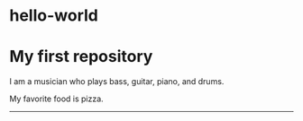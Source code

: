 # hello-world
My first repository
==========================================================

I am a musician who plays bass, guitar, piano, and drums.

My favorite food is pizza.

__________________________________________________________
